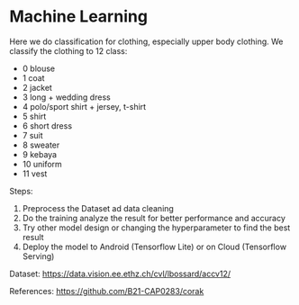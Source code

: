 # **Machine Learning**

Here we do classification for clothing, especially upper body clothing. We classify the clothing to 12 class:

*   0 blouse
*   1 coat
*   2 jacket
*   3 long + wedding dress
*   4 polo/sport shirt + jersey, t-shirt
*   5 shirt
*   6 short dress
*   7 suit
*   8 sweater
*   9 kebaya
*   10 uniform
*   11 vest

Steps:
1.  Preprocess the Dataset ad data cleaning
3.  Do the training analyze the result for better performance and accuracy
4.  Try other model design or changing the hyperparameter to find the best result
6.  Deploy the model to Android (Tensorflow Lite) or on Cloud (Tensorflow Serving)

Dataset:
https://data.vision.ee.ethz.ch/cvl/lbossard/accv12/

References:
https://github.com/B21-CAP0283/corak
